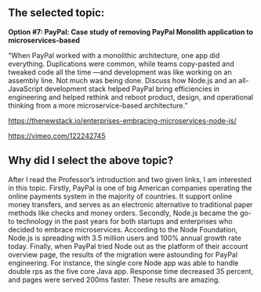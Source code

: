 ## The selected topic:

**Option #7:  PayPal: Case study of removing PayPal Monolith application to microservices-based**

“When PayPal worked with a monolithic architecture, one app did everything. Duplications were common, while teams copy-pasted and tweaked code all the time —and development was like working on an assembly line. Not much was being done. Discuss how Node.js and an all-JavaScript development stack helped PayPal bring efficiencies in engineering and helped rethink and reboot product, design, and operational thinking from a more microservice-based architecture.”

https://thenewstack.io/enterprises-embracing-microservices-node-js/

https://vimeo.com/122242745

## Why did I select the above topic?
After I read the Professor’s introduction and two given links, I am interested in this topic. Firstly, PayPal is one of big American companies operating the online payments system in the majority of countries. It support online money transfers, and serves as an electronic alternative to traditional paper methods like checks and money orders. Secondly, Node.js became the go-to technology in the past years for both startups and enterprises who decided to embrace microservices. According to the Node Foundation, Node.js is spreading with 3.5 million users and 100% annual growth rate today. Finally, when PayPal tried Node out as the platform of their account overview page, the results of the migration were astounding for PayPal engineering. For instance, the single core Node app was able to handle double rps as the five core Java app. Response time decreased 35 percent, and pages were served 200ms faster. These results are amazing.
